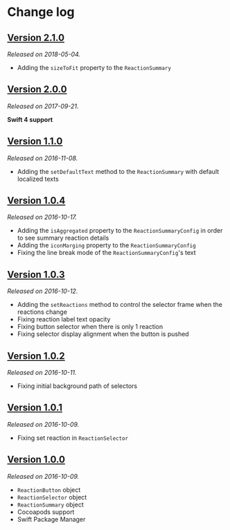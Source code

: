 # Change log

## [Version 2.1.0](https://github.com/yannickl/Reactions/releases/tag/2.1.0)
*Released on 2018-05-04.*

- Adding the `sizeToFit` property to the `ReactionSummary`

## [Version 2.0.0](https://github.com/yannickl/Reactions/releases/tag/2.0.0)
*Released on 2017-09-21.*

**Swift 4 support**

## [Version 1.1.0](https://github.com/yannickl/Reactions/releases/tag/1.1.0)
*Released on 2016-11-08.*

- Adding the `setDefaultText` method to the `ReactionSummary` with default localized texts

## [Version 1.0.4](https://github.com/yannickl/Reactions/releases/tag/1.0.4)
*Released on 2016-10-17.*

- Adding the `isAggregated` property to the `ReactionSummaryConfig` in order to see summary reaction details
- Adding the `iconMarging` property to the `ReactionSummaryConfig`
- Fixing the line break mode of the `ReactionSummaryConfig`'s text

## [Version 1.0.3](https://github.com/yannickl/Reactions/releases/tag/1.0.3)
*Released on 2016-10-12.*

- Adding the `setReactions` method to control the selector frame when the reactions change
- Fixing reaction label text opacity
- Fixing button selector when there is only 1 reaction
- Fixing selector display alignment when the button is pushed

## [Version 1.0.2](https://github.com/yannickl/Reactions/releases/tag/1.0.2)
*Released on 2016-10-11.*

- Fixing initial background path of selectors

## [Version 1.0.1](https://github.com/yannickl/Reactions/releases/tag/1.0.1)
*Released on 2016-10-09.*

- Fixing set reaction in `ReactionSelector`

## [Version 1.0.0](https://github.com/yannickl/Reactions/releases/tag/1.0.0)
*Released on 2016-10-09.*

- `ReactionButton` object
- `ReactionSelector` object
- `ReactionSummary` object
- Cocoapods support
- Swift Package Manager

